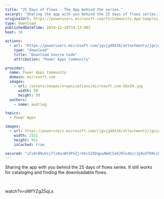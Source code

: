 ```yaml
---
title: "25 Days of Flows - The App behind the series."
excerpt: "Sharing the app with you behind the 25 days of flows series. It still works for cataloging and finding the downloadable flows. watch?v=oWfYZg25qLs"
originalUrl: https://powerusers.microsoft.com/t5/Community-App-Samples/25-Days-of-Flows-The-App-behind-the-series/td-p/433575
type: download
publishedDateTime: 2019-12-26T14:13:00Z
heat: 50

actions:
  - url: "https://powerusers.microsoft.com/jgvjg48436/attachments/jgvjg48436/AppFeedbackGallery/372/1/25%20Days%20of%20flows%20the%20Power%20Automate%20Advent%20Calendar.msapp"
    type: "download"
    title: "Download Source Code"
    attribution: "Power Apps Community"

provider:
  name: Power Apps Community
  domain: microsoft.com
  images:
    - url: /assets/images/organizations/microsoft.com-50x50.jpg
      width: 50
      height: 50
  authors:
    - name: audrieg

topics:
  - Power Apps

images:
  - url: https://powerusers.microsoft.com//jgvjg48436/attachments/jgvjg48436/AppFeedbackGallery/372/2/thumbnailmain.PNG
    width: 1521
    height: 912
    isCached: true

secured: "iCv0+B9uVxjflx8aiWtXPnZjr4ScS2SDqpaAW4CSo6JHle4bz/Jp8xOTKRxihePzg79WRJuH8cw606Cz837mldpi9rXz0qGUVbQGlLl+Q3nd6k9ScPJ9mCuSOnpiyPhDdDTO0h24Soqgi4khVyUCyDqsMbxdbmwDW7fB9jNl4S0LirjhUsmOzMeJsGiPwZWnypcZHgfJ2i5XS/R83cqRmBiD2Wib3pxUivi15qBv2otflbATAu0/R/BgWnibet2kWELmsQKVytBScuCY68OYHhZ08F6ASWm9JSI5vAw/b+/nRRhqo7lMcFygJXLS91G/PN48cXMpEQ9BVKoVUbSegAgYzOI1tlvXhUeAkw5PVNgFfgAlemZDn07ZHIA7yyy/7miftcWer1sJoXJNOpFF7QudZKIdbct/kcawp5aUko/lHP8n/GF8vgZhS069GG2G;2+v2g/ZA4Y2aHKBGmLa1iA=="
---
```

<p>Sharing the app with you behind the 25 days of flows series. It still works for cataloging and finding the downloadable flows.</p><p>&nbsp;</p><p><span class="videoUrl">watch?v=oWfYZg25qLs</span></p>

